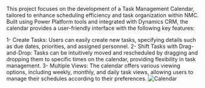  This project focuses on the development of a Task Management Calendar, tailored to enhance scheduling efficiency and task organization within NMC. Built using Power Platform tools and integrated with Dynamics CRM, the calendar provides a user-friendly interface with the following key features:

1- Create Tasks: Users can easily create new tasks, specifying details such as due dates, priorities, and assigned personnel.
2- Shift Tasks with Drag-and-Drop: Tasks can be intuitively moved and rescheduled by dragging and dropping them to specific times on the calendar, providing flexibility in task management.
3- Multiple Views: The calendar offers various viewing options, including weekly, monthly, and daily task views, allowing users to manage their schedules according to their preferences.
 ![Calendar](https://github.com/user-attachments/assets/a9745e1e-d3f0-4041-a51b-49766d385e84)
